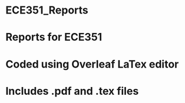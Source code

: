 # ECE351_Reports

# Reports for ECE351
# Coded using Overleaf LaTex editor
# Includes .pdf and .tex files

